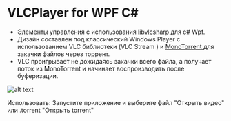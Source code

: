 # VLCPlayer for WPF С#

- Элементы управления с использования [libvlcsharp ](https://github.com/videolan/libvlcsharp) для c# Wpf.
- Дизайн составлен под классический Windows Player с использованием VLC библиотеки (VLC Stream ) и [MonoTorrent ](https://github.com/alanmcgovern/monotorrent)  для закачки файлов через торрент.
- VLC проигрывает не дожидаясь закачки всего файла, а получает поток из MonoTorrent и начинает воспроизводить после буферизации.

![alt text](https://i.ibb.co/RCcM0wD/Player-Torrent.png)


 Использовать:
 Запустите приложение и выберите файл "Открыть видео" или .torrent "Открыть torrent"
 




